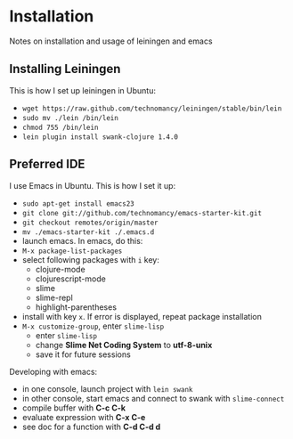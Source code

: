# Installation

Notes on installation and usage of leiningen and emacs

## Installing Leiningen

This is how I set up leiningen in Ubuntu:

* `wget https://raw.github.com/technomancy/leiningen/stable/bin/lein`
* `sudo mv ./lein /bin/lein`
* `chmod 755 /bin/lein`
* `lein plugin install swank-clojure 1.4.0`

## Preferred IDE

I use Emacs in Ubuntu. This is how I set it up:

* `sudo apt-get install emacs23`
* `git clone git://github.com/technomancy/emacs-starter-kit.git`
* `git checkout remotes/origin/master`
* `mv ./emacs-starter-kit ./.emacs.d`
* launch emacs. In emacs, do this:
* `M-x package-list-packages`
* select following packages with `i` key:
    * clojure-mode
    * clojurescript-mode
    * slime
    * slime-repl
    * highlight-parentheses
* install with key `x`. If error is displayed, repeat package
installation
* `M-x customize-group`, enter `slime-lisp`
    * enter `slime-lisp`
    * change **Slime Net Coding System** to **utf-8-unix**
    * save it for future sessions

Developing with emacs:

* in one console, launch project with `lein swank`
* in other console, start emacs and connect to swank with
`slime-connect`
* compile buffer with **C-c C-k**
* evaluate expression with **C-x C-e**
* see doc for a function with **C-d C-d d**
